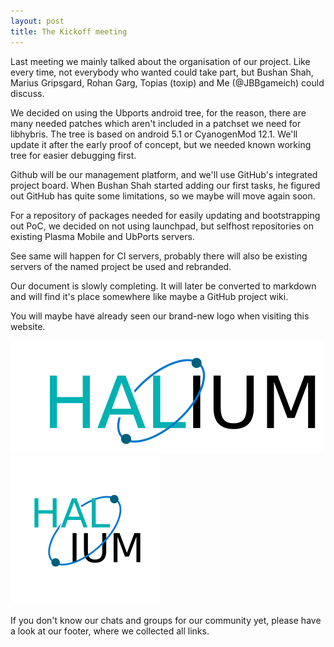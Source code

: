 ```yaml
---
layout: post
title: The Kickoff meeting
---
```


Last meeting we mainly talked about the organisation of our project. Like every time, not everybody who wanted could take part, but Bushan Shah, Marius Gripsgard, Rohan Garg, Topias (toxip) and Me (@JBBgameich) could discuss.

We decided on using the Ubports android tree, for the reason, there are many needed patches which aren't included in a patchset we need for libhybris. The tree is based on android 5.1 or CyanogenMod 12.1. We'll update it after the early proof of concept, but we needed known working tree for easier debugging first.

Github will be our management platform, and we'll use GitHub's integrated project board. When Bushan Shah started adding our first tasks, he figured out GitHub has quite some limitations, so we maybe will move again soon.

For a repository of packages needed for easily updating and bootstrapping out PoC, we decided on not using launchpad, but selfhost repositories on existing Plasma Mobile and UbPorts servers.

See same will happen for CI servers, probably there will also be existing servers of the named project be used and rebranded.

Our document is slowly completing. It will later be converted to markdown and will find it's place somewhere like maybe a GitHub project wiki.

You will maybe have already seen our brand-new logo when visiting this website.

![](/img/haliumtext.png)
![](/img/haliumlogo.png)

If you don't know our chats and groups for our community yet, please have a look at our footer, where we collected all links.
